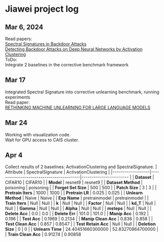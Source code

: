 # Jiawei project log
## Mar 6, 2024
Read papers: \
[Spectral Signatures in Backdoor Attacks](https://arxiv.org/abs/1811.00636) \
[Detecting Backdoor Attacks on Deep Neural Networks by Activation Clustering](https://arxiv.org/abs/1811.03728)
\
ToDo:\
Integrate 2 baselines in the corrective benchmark framework

## Mar 17
Integrated Spectral Signature into corrective unlearning benchmark, running experiments \
Read paper: \
[RETHINKING MACHINE UNLEARNING FOR LARGE LANGUAGE MODELS](https://arxiv.org/pdf/2402.08787.pdf)

## Mar 24
Working with visualization code. \
Wait for GPU access to CAIS cluster.

## Apr 4
Collect results of 2 baselines: ActivationClustering and SpectralSignature.
| Attribute         | SpectralSignature                        | ActivationClustering                    |
|-------------------|------------------------------------------|------------------------                   |
| **Dataset**           | CIFAR10                                  | CIFAR10                                  |
| **Model**             | resnet9                                  | resnet9                                  |
| **Dataset Method**    | poisoning                                | poisoning                                |
| **Forget Set Size**   | 500                                      | 500                                      |
| **Patch Size**        | 3                                        | 3                                        |
| **Pretrain Iters**    | 1000                                     | 1000                                     |
| **Pretrain LR**       | 0.025                                    | 0.025                                    |
| **Unlearn Method**    | Naive                                    | Naive                                    |
| **Exp Name**          | pretrainmodel                            | pretrainmodel                            |
| **Train Iters**       | Null                                     | Null                                     |
| **k**                 | Null                                     | Null                                     |
| **Factor**            | Null                                     | Null                                     |
| **kd_T**              | Null                                     | Null                                     |
| **Gamma**             | Null                                     | Null                                     |
| **Alpha**             | Null                                     | Null                                     |
| **msteps**            | Null                                     | Null                                     |
| **Delete Acc**        | 0.0                                      | 0.0                                      |
| **Delete Err**        | 101.0                                    | 101.0                                    |
| **Manip Acc**         | 0.192                                    | 0.196                                    |
| **Test Acc**          | 0.1969                                   | 0.2134                                   |
| **Manip Clean Acc**   | 0.836                                    | 0.858                                    |
| **Test Clean Acc**    | 0.857                                    | 0.8547                                   |
| **Test Retain Acc**   | Null                                     | Null                                     |
| **Deletion Size**     | 0                                        | 0                                        |
| **Unlearn Time**      | 24.40451660300000                        | 52.83270964700000                        |
| **Train Clean Acc**   | 0.91274                                  | 0.90858                                

